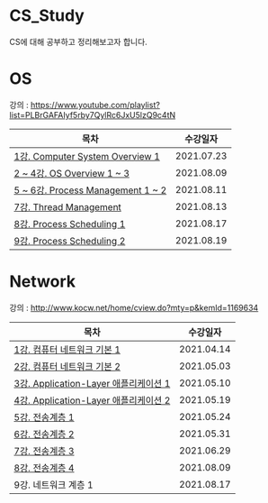# CS_Study

CS에 대해 공부하고 정리해보고자 합니다.

# OS

강의 : https://www.youtube.com/playlist?list=PLBrGAFAIyf5rby7QylRc6JxU5lzQ9c4tN

|목차|수강일자|
|--|--|
| [1강. Computer System Overview 1](https://leechamin.tistory.com/503) |2021.07.23|
| [2 ~ 4강. OS Overview 1 ~ 3](https://leechamin.tistory.com/508?category=1012929) |2021.08.09|
| [5 ~ 6강. Process Management 1 ~ 2](https://leechamin.tistory.com/516#%ED%--%--%EB%A-%-C%EC%--%B-%EC%-A%A-%EC%-D%--%--%EC%--%--%ED%--%-C)| 2021.08.11 |
| [7강. Thread Management](https://leechamin.tistory.com/517) |2021.08.13|
| [8강. Process Scheduling 1](https://leechamin.tistory.com/520)|2021.08.17|
| [9강. Process Scheduling 2](https://leechamin.tistory.com/525)|2021.08.19|

# Network

강의 : http://www.kocw.net/home/cview.do?mty=p&kemId=1169634

|목차|수강일자|
|--|--|
| [1강. 컴퓨터 네트워크 기본 1](https://leechamin.tistory.com/430) |2021.04.14|
| [2강. 컴퓨터 네트워크 기본 2](https://leechamin.tistory.com/440) |2021.05.03|
| [3강. Application-Layer 애플리케이션 1](https://leechamin.tistory.com/445) |2021.05.10|
| [4강. Application-Layer 애플리케이션 2](https://leechamin.tistory.com/447) |2021.05.19|
| [5강. 전송계층 1](https://leechamin.tistory.com/451) |2021.05.24|
| [6강. 전송계층 2](https://leechamin.tistory.com/454) |2021.05.31|
| [7강. 전송계층 3](https://leechamin.tistory.com/482) |2021.06.29|
| [8강. 전송계층 4](https://leechamin.tistory.com/511) |2021.08.09|
| 9강. 네트워크 계층 1 |2021.08.17|
